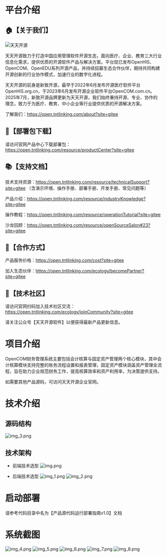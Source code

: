 # 平台介绍

## 🏠【关于我们】

![天天开源](https://open.tntlinking.com/assets/logo-b-BzFUYaRU.png) 

天天开源致⼒于打造中国应⽤管理软件开源⽣态，⾯向医疗、企业、教育三⼤⾏业信息化需求，提供优质的开源软件产品与解决⽅案。平台现已发布OpenHIS、OpenCOM、OpenEDU系列开源产品，并持续招募⽣态合作伙伴，期待共同构建开源创新的⾏业协作模式，加速⾏业的数字化进程。

天天开源的前⾝是新致开源，最早于2022年6⽉发布开源医疗软件平台OpenHIS.org.cn，于2023年6⽉发布开源企业软件平台OpenCOM.com.cn。2025年7⽉，新致开源品牌更新为天天开源，我们始终秉持开源、专业、协作的理念，致⼒于为医疗、教育、中⼩企业等⾏业提供优质的开源解决⽅案。

了解我们：https://open.tntlinking.com/about?site=gitee

## 💾【部署包下载】

请访问官网产品中心下载部署包：https://open.tntlinking.com/resource/productCenter?site=gitee

## 📚【支持文档】

技术支持资源：https://open.tntlinking.com/resource/technicalSupport?site=gitee
（含演示环境、操作手册、部署手册、开发手册、常见问题等）

产品介绍：https://open.tntlinking.com/resource/industryKnowledge?site=gitee

操作教程：https://open.tntlinking.com/resource/operationTutorial?site=gitee

沙龙回顾：https://open.tntlinking.com/resource/openSourceSalon#23?site=gitee

## 🤝【合作方式】

产品服务价格：https://open.tntlinking.com/cost?site=gitee

加入生态伙伴：https://open.tntlinking.com/ecology/becomePartner?site=gitee

## 🤗【技术社区】

请访问官网扫码加入技术社区交流：https://open.tntlinking.com/ecology/joinCommunity?site=gitee

请关注公众号【天天开源软件】以便获得最新产品更新信息。



# 项目介绍

OpenCOM财务管理系统主要包括会计核算与固定资产管理两个核心模块，其中会计核算模块支持完整的账务流程设置和报表管理，固定资产模块涵盖资产管理全流程，旨在助力企业规范财务工作，提高核算效率和资产利用率，为决策提供支持。

如需要其他产品源码，可访问天天开源企业官网。

# 技术介绍

## 源码结构
![img_3.png](readmeImg/img_3.png)

## 技术架构

* 前端技术选型
![img.png](readmeImg/img.png)

* 后端技术选型
![img_1.png](readmeImg/img_1.png)
![img_2.png](readmeImg/img_2.png)

# 启动部署
请参考代码目录中名为【产品源代码运行部署指南v1.0】文档


# 系统截图
![img_4.png](readmeImg/img_4.png)
![img_5.png](readmeImg/img_5.png)
![img_6.png](readmeImg/img_6.png)
![img_7.png](readmeImg/img_7.png)
![img_8.png](readmeImg/img_8.png)
